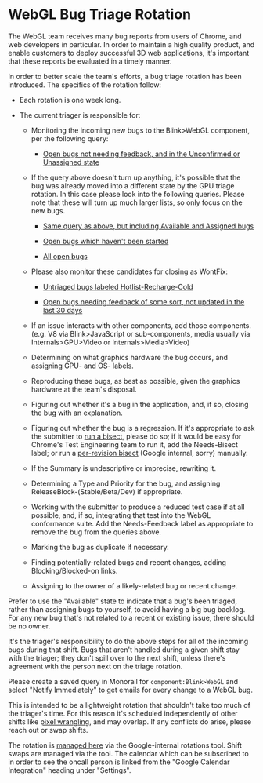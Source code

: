 # WebGL Bug Triage Rotation

The WebGL team receives many bug reports from users of Chrome, and web
developers in particular. In order to maintain a high quality product, and
enable customers to deploy successful 3D web applications, it's important that
these reports be evaluated in a timely manner.

In order to better scale the team's efforts, a bug triage rotation has been
introduced. The specifics of the rotation follow:

* Each rotation is one week long.

* The current triager is responsible for:

  * Monitoring the incoming new bugs to the Blink>WebGL component, per the
    following query:

    * [Open bugs not needing feedback, and in the Unconfirmed or Unassigned
      state](https://bugs.chromium.org/p/chromium/issues/list?can=2&q=is%3Aopen+component%3ABlink%3EWebGL+status%3AUnconfirmed%2CUntriaged+-label%3ANeeds-Feedback%2CNeeds-Bisect%2CNeeds-TestConfirmation&colspec=ID+Pri+M+Stars+ReleaseBlock+Component+Status+Owner+Summary+OS+Modified&x=m&y=releaseblock&cells=ids)

  * If the query above doesn't turn up anything, it's possible that the bug was
    already moved into a different state by the GPU triage rotation. In this
    case please look into the following queries. Please note that these will
    turn up much larger lists, so only focus on the new bugs.

    * [Same query as above, but including Available and Assigned bugs](https://bugs.chromium.org/p/chromium/issues/list?can=2&q=is%3Aopen+component%3ABlink%3EWebGL+status%3AUnconfirmed%2CUntriaged%2CAvailable%2CAssigned+-label%3ANeeds-Feedback%2CNeeds-Bisect%2CNeeds-TestConfirmation&colspec=ID+Pri+M+Stars+ReleaseBlock+Component+Status+Owner+Summary+OS+Modified&x=m&y=releaseblock&cells=ids)

    * [Open bugs which haven't been
      started](https://bugs.chromium.org/p/chromium/issues/list?can=2&q=is%3Aopen+component%3ABlink%3EWebGL+-status%3AStarted&colspec=ID+Pri+M+Stars+ReleaseBlock+Component+Status+Owner+Summary+OS+Modified&x=m&y=releaseblock&cells=ids)

    * [All open
      bugs](https://bugs.chromium.org/p/chromium/issues/list?can=2&q=is%3Aopen+component%3ABlink%3EWebGL&colspec=ID+Pri+M+Stars+ReleaseBlock+Component+Status+Owner+Summary+OS+Modified&x=m&y=releaseblock&cells=ids)

  * Please also monitor these candidates for closing as WontFix:

    * [Untriaged bugs labeled Hotlist-Recharge-Cold](https://bugs.chromium.org/p/chromium/issues/list?colspec=ID%20Pri%20M%20Stars%20ReleaseBlock%20Component%20Status%20Owner%20Summary%20OS%20Modified&x=m&y=releaseblock&cells=ids&q=is%3Aopen%20component%3ABlink%3EWebGL%20status%3AUntriaged%20label%3Ahotlist-recharge-cold&can=2)

    * [Open bugs needing feedback of some sort, not updated in the last 30
      days](https://bugs.chromium.org/p/chromium/issues/list?can=2&q=is%3Aopen+component%3ABlink%3EWebGL+label%3ANeeds+modified%3Ctoday-30&colspec=ID+Pri+M+Stars+ReleaseBlock+Component+Status+Owner+Summary+OS+Modified&x=m&y=releaseblock&cells=ids)

  * If an issue interacts with other components, add those components. (e.g. V8
    via Blink>JavaScript or sub-components, media usually via
    Internals>GPU>Video or Internals>Media>Video)

  * Determining on what graphics hardware the bug occurs, and assigning GPU- and
    OS- labels.

  * Reproducing these bugs, as best as possible, given the graphics hardware at
    the team's disposal.

  * Figuring out whether it's a bug in the application, and, if so, closing the
    bug with an explanation.

  * Figuring out whether the bug is a regression. If it's appropriate to ask the
    submitter to [run a
    bisect](https://www.chromium.org/developers/bisect-builds-py), please do so;
    if it would be easy for Chrome's Test Engineering team to run it, add the
    Needs-Bisect label; or run a [per-revision
    bisect](https://sites.google.com/a/google.com/chrome-te/home/tools/bisect_builds?pli=1)
    (Google internal, sorry) manually.

  * If the Summary is undescriptive or imprecise, rewriting it.

  * Determining a Type and Priority for the bug, and assigning
    ReleaseBlock-(Stable/Beta/Dev) if appropriate.

  * Working with the submitter to produce a reduced test case if at all
    possible, and, if so, integrating that test into the WebGL conformance
    suite. Add the Needs-Feedback label as appropriate to remove the bug from
    the queries above.

  * Marking the bug as duplicate if necessary.

  * Finding potentially-related bugs and recent changes, adding
    Blocking/Blocked-on links.

  * Assigning to the owner of a likely-related bug or recent change.

Prefer to use the "Available" state to indicate that a bug's been triaged,
rather than assigning bugs to yourself, to avoid having a big bug backlog. For
any new bug that's not related to a recent or existing issue, there should be no
owner.

It's the triager's responsibility to do the above steps for all of the incoming
bugs during that shift. Bugs that aren't handled during a given shift stay with
the triager; they don't spill over to the next shift, unless there's agreement
with the person next on the triage rotation.

Please create a saved query in Monorail for `component:Blink>WebGL` and select
"Notify Immediately" to get emails for every change to a WebGL bug.

This is intended to be a lightweight rotation that shouldn't take too much of
the triager's time. For this reason it's scheduled independently of other shifts
like [pixel wrangling](pixel_wrangling.md), and may overlap. If any conflicts do
arise, please reach out or swap shifts.

The rotation is [managed
here](https://rotations.corp.google.com/rotation/6257611988008960) via the
Google-internal rotations tool. Shift swaps are managed via the tool. The
calendar which can be subscribed to in order to see the oncall person is linked
from the "Google Calendar Integration" heading under "Settings".
